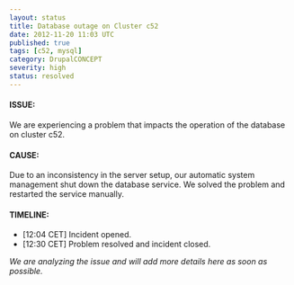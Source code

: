 ```yaml
---
layout: status
title: Database outage on Cluster c52
date: 2012-11-20 11:03 UTC
published: true
tags: [c52, mysql]
category: DrupalCONCEPT
severity: high
status: resolved
---
```


#### ISSUE:

We are experiencing a problem that impacts the operation of the database on cluster c52.


#### CAUSE:

Due to an inconsistency in the server setup, our automatic system management shut down the database service. We solved the problem and restarted the service manually.

#### TIMELINE:

* [12:04 CET] Incident opened. 
* [12:30 CET] Problem resolved and incident closed.

*We are analyzing the issue and will add more details here as soon as possible.*

